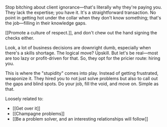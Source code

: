 Stop bitching about client ignorance—that's literally why they're paying you. They lack the expertise; you have it. It's a straightforward transaction. No point in getting hot under the collar when they don't know something; that's the job—filling in their knowledge gaps.

[[Promote a culture of respect.]], and don't chew out the hand signing the checks either.

Look, a lot of business decisions are downright dumb, especially when there's a skills shortage. The logical move? Upskill. But let's be real—most are too lazy or profit-driven for that. So, they opt for the pricier route: hiring you.

This is where the "stupidity" comes into play. Instead of getting frustrated, weaponize it. They hired you to not just solve problems but also to call out the gaps and blind spots. Do your job, fill the void, and move on. Simple as that.

Loosely related to: 
- [[Get over it]]
- [[Champagne problems]]
- [[Be a problem solver, and an interesting relationships will follow]]